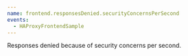 ```yaml
---
name: frontend.responsesDenied.securityConcernsPerSecond
events:
  - HAProxyFrontendSample
---
```


Responses denied because of security concerns per second.